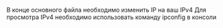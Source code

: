 В конце основного файла необходимо изменить IP на ваш IPv4
Для просмотра IPv4 необходимо использовать команду ipconfig в консоли
